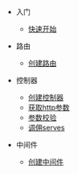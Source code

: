 * 入门

  * [快速开始](/egg/start.md)
  
* 路由
  * [创建路由](/egg/router.md)
  
* 控制器
  * [创建控制器](zh-cn/quickstart.md)
  * [获取http参数](zh-cn/quickstart.md)
  * [参数校验](zh-cn/quickstart.md)
  * [调佣serves](zh-cn/quickstart.md)
* 中间件
  * [创建中间件](zh-cn/quickstart.md)
